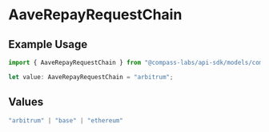 # AaveRepayRequestChain

## Example Usage

```typescript
import { AaveRepayRequestChain } from "@compass-labs/api-sdk/models/components";

let value: AaveRepayRequestChain = "arbitrum";
```

## Values

```typescript
"arbitrum" | "base" | "ethereum"
```
